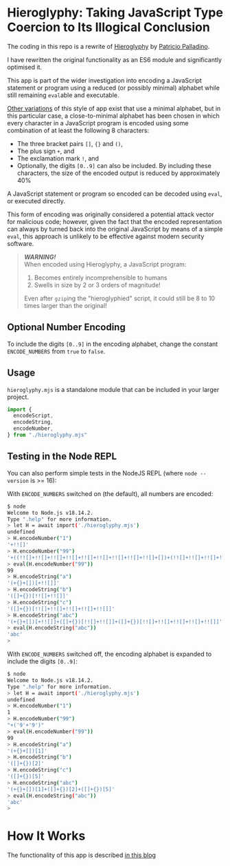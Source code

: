# Hieroglyphy: Taking JavaScript Type Coercion to Its Illogical Conclusion

The coding in this repo is a rewrite of [Hieroglyphy](https://github.com/alcuadrado/hieroglyphy) by [Patricio Palladino](https://github.com/alcuadrado/).

I have rewritten the original functionality as an ES6 module and significantly optimised it.

This app is part of the wider investigation into encoding a JavaScript statement or program using a reduced (or possibly minimal) alphabet while still remaining `eval`able and executable.

[Other variations](https://github.com/aemkei/jsfuck) of this style of app exist that use a minimal alphabet, but in this particular case, a close-to-minimal alphabet has been chosen in which every character in a JavaScript program is encoded using some combination of at least the following 8 characters:

* The three bracket pairs `[]`, `{}` and `()`,
* The plus sign `+`, and
* The exclamation mark `!`, and
* Optionally, the digits `[0..9]` can also be included.
   By including these characters, the size of the encoded output is reduced by approximately 40%

A JavaScript statement or program so encoded can be decoded using `eval`, or executed directly.

This form of encoding was originally considered a potential attack vector for malicious code; however, given the fact that the encoded representation can always by turned back into the original JavaScript by means of a simple `eval`, this approach is unlikely to be effective against modern security software.

> ***WARNING!***<br>
> When encoded using Hieroglyphy, a JavaScript program:
>
> 1. Becomes entirely incomprehensible to humans
> 1. Swells in size by 2 or 3 orders of magnitude!
>
> Even after `gzip`ing the "hieroglyphied" script, it could still be 8 to 10 times larger than the original!

## Optional Number Encoding

To include the digits `[0..9]` in the encoding alphabet, change the constant `ENCODE_NUMBERS` from `true` to `false`.

## Usage

`hieroglyphy.mjs` is a standalone module that can be included in your larger project.

```javascript
import {
  encodeScript,
  encodeString,
  encodeNumber,
} from "./hieroglyphy.mjs"
```

## Testing in the Node REPL

You can also perform simple tests in the NodeJS REPL (where `node --version` is >= 16):

With `ENCODE_NUMBERS` switched on (the default), all numbers are encoded:

```bash
$ node
Welcome to Node.js v18.14.2.
Type ".help" for more information.
> let H = await import('./hieroglyphy.mjs')
undefined
> H.encodeNumber("1")
'+!![]'
> H.encodeNumber("99")
'+((!![]+!![]+!![]+!![]+!![]+!![]+!![]+!![]+!![]+[])+(!![]+!![]+!![]+!![]+!![]+!![]+!![]+!![]+!![]+[]))'
> eval(H.encodeNumber("99"))
99
> H.encodeString("a")
'(+{}+[])[+!![]]'
> H.encodeString("b")
'([]+{})[!![]+!![]]'
> H.encodeString("c")
'([]+{})[!![]+!![]+!![]+!![]+!![]]'
> H.encodeString("abc")
'(+{}+[])[+!![]]+([]+{})[!![]+!![]]+([]+{})[!![]+!![]+!![]+!![]+!![]]'
> eval(H.encodeString("abc"))
'abc'
>
```

With `ENCODE_NUMBERS` switched off, the encoding alphabet is expanded to include the digits `[0..9]`:

```bash
$ node
Welcome to Node.js v18.14.2.
Type ".help" for more information.
> let H = await import('./hieroglyphy.mjs')
undefined
> H.encodeNumber("1")
1
> H.encodeNumber("99")
"+('9'+'9')"
> eval(H.encodeNumber("99"))
99
> H.encodeString("a")
'(+{}+[])[1]'
> H.encodeString("b")
'([]+{})[2]'
> H.encodeString("c")
'([]+{})[5]'
> H.encodeString("abc")
'(+{}+[])[1]+([]+{})[2]+([]+{})[5]'
> eval(H.encodeString("abc"))
'abc'
>
```

# How It Works

The functionality of this app is described [in this blog](https://awesome.red-badger.com/chriswhealy/hieroglyphy)
